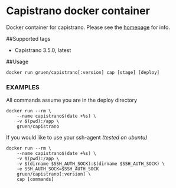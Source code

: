 # Capistrano docker container

Docker container for capistrano. Please see the [homepage](http://capistranorb.com) for info.

##Supported tags
-   Capistrano 3.5.0, latest

##Usage
```shell
docker run gruen/capistrano[:version] cap [stage] [deploy]
```


### EXAMPLES
All commands assume you are in the deploy directory

```
docker run --rm \
    --name capistrano$(date +%s) \
    -v $(pwd):/app \
    gruen/capistrano
```

If you would like to use your ssh-agent _(tested on ubuntu)_
```
docker run --rm \
    --name capistrano$(date +%s) \
    -v $(pwd):/app \
    -v $(dirname $SSH_AUTH_SOCK):$(dirname $SSH_AUTH_SOCK) \
    -e SSH_AUTH_SOCK=$SSH_AUTH_SOCK
    gruen/capistrano[:version] \
    cap [commands]
```
